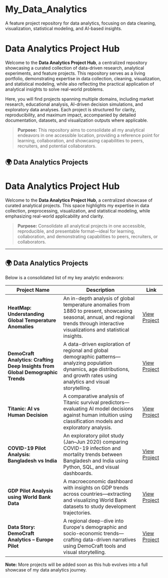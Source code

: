# My_Data_Analytics
A feature project repository for data analytics, focusing on data cleaning, visualization, statistical modeling, and AI-based insights.
# Data Analytics Project Hub

Welcome to the **Data Analytics Project Hub**, a centralized repository showcasing a curated collection of data-driven research, analytical experiments, and feature projects. This repository serves as a living portfolio, demonstrating expertise in data collection, cleaning, visualization, and statistical modeling, while also reflecting the practical application of analytical insights to solve real-world problems.

Here, you will find projects spanning multiple domains, including market research, educational analysis, AI-driven decision simulations, and exploratory data analyses. Each project is structured for clarity, reproducibility, and maximum impact, accompanied by detailed documentation, datasets, and visualization outputs where applicable.

> **Purpose:** This repository aims to consolidate all my analytical endeavors in one accessible location, providing a reference point for learning, collaboration, and showcasing capabilities to peers, recruiters, and potential collaborators.
## 🌍 Data Analytics Projects

# Data Analytics Project Hub

Welcome to the **Data Analytics Project Hub**, a centralized showcase of curated analytical projects. This space highlights my expertise in data collection, preprocessing, visualization, and statistical modeling, while emphasizing real-world applicability and clarity.

> **Purpose:** Consolidate all analytical projects in one accessible, reproducible, and presentable format—ideal for learning, collaboration, and demonstrating capabilities to peers, recruiters, or collaborators.

---

##  🌍 Data Analytics Projects

Below is a consolidated list of my key analytic endeavors:

| Project Name | Description | Link |
|--------------|-------------|------|
| **HeatMap: Understanding Global Temperature Anomalies** | An in-depth analysis of global temperature anomalies from 1880 to present, showcasing seasonal, annual, and regional trends through interactive visualizations and statistical insights. | [View Project](https://github.com/almazid82/HeatMap-Understanding-Global-Temperature-Anomalies) |
| **DemoCraft Analytics: Crafting Deep Insights from Global Demographic Trends** | A data-driven exploration of regional and global demographic patterns—analyzing population dynamics, age distributions, and growth rates using analytics and visual storytelling. | [View Project](https://github.com/almazid82/DemoCraft-Analytics-Crafting-Deep-Insights-from-Global-Demographic-Trends-) |
| **Titanic: AI vs Human Decision** | A comparative analysis of Titanic survival predictors—evaluating AI model decisions against human intuition using classification models and exploratory analysis. | [View Project](https://github.com/almazid82/Titanic_AI_vs_Human_Decision) |
| **COVID-19 Pilot Analysis: Bangladesh vs India** | An exploratory pilot study (Jan–Jun 2020) comparing COVID-19 infection and mortality trends between Bangladesh and India using Python, SQL, and visual dashboards. | [View Project](https://github.com/almazid82/COVID19-Pilot-Analysis-Ban-vs-Ind-) |
| **GDP Pilot Analysis using World Bank Data** | A macroeconomic dashboard with insights on GDP trends across countries—extracting and visualizing World Bank datasets to study development trajectories. | [View Project](https://github.com/almazid82/GDP-Pilot-Analysis-using-World-Bank-Data) |
| **Data Story: DemoCraft Analytics – Europe Pilot** | A regional deep-dive into Europe's demographic and socio-economic trends—crafting data-driven narratives using DemoCraft tools and visual storytelling. | [View Project](https://github.com/almazid82/Data-Story-DemoCraft-Analytics-Europe-Pilot-Analysis) |

**Note:** More projects will be added soon as this hub evolves into a full showcase of my data analytics journey.


